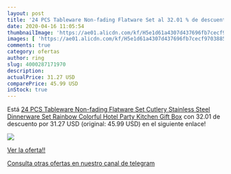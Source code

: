 ```yaml
---
layout: post
title: '24 PCS Tableware Non-fading Flatware Set al 32.01 % de descuento'
date: 2020-04-16 11:05:54
thumbnailImage: 'https://ae01.alicdn.com/kf/H5e1d61a4307d437696fb7cecf9703885P/24-PCS-Tableware-Non-fading-Flatware-Set-Cutlery-Stainless-Steel-Dinnerware-Set-Rainbow-Colorful-Hotel-Party.jpg_350x350._SL200_.jpg'
images: [ 'https://ae01.alicdn.com/kf/H5e1d61a4307d437696fb7cecf9703885P/24-PCS-Tableware-Non-fading-Flatware-Set-Cutlery-Stainless-Steel-Dinnerware-Set-Rainbow-Colorful-Hotel-Party.jpg_350x350._SL200_.jpg' ]
comments: true
category: ofertas
author: ring
slug: 4000287171970
description:
actualPrice: 31.27 USD
comparePrice: 45.99 USD
inStock: true
---
```


Está [24 PCS Tableware Non-fading Flatware Set Cutlery Stainless Steel Dinnerware Set Rainbow Colorful Hotel Party Kitchen Gift Box](https://www.amazon.com/dp/4000287171970/?tag=redken08-20) con 32.01 de descuento por 31.27 USD (original: 45.99 USD) en el siguiente enlace!

[![](https://ae01.alicdn.com/kf/H5e1d61a4307d437696fb7cecf9703885P/24-PCS-Tableware-Non-fading-Flatware-Set-Cutlery-Stainless-Steel-Dinnerware-Set-Rainbow-Colorful-Hotel-Party.jpg_350x350._SL200_.jpg)](https://www.amazon.com/dp/4000287171970/?tag=redken08-20)

[Ver la oferta!!](https://www.amazon.com/dp/4000287171970/?tag=redken08-20)

[Consulta otras ofertas en nuestro canal de telegram](https://t.me/s/ofertas25)
